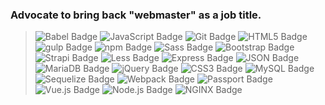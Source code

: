 ### Advocate to bring back "webmaster" as a job title.

> ![Babel Badge](https://img.shields.io/badge/Babel-F9DC3E?logo=babel&logoColor=000&style=flat-square)
> ![JavaScript Badge](https://img.shields.io/badge/JavaScript-F7DF1E?logo=javascript&logoColor=000&style=flat-square)
> ![Git Badge](https://img.shields.io/badge/Git-F05032?logo=git&logoColor=fff&style=flat-square)
> ![HTML5 Badge](https://img.shields.io/badge/HTML5-E34F26?logo=html5&logoColor=fff&style=flat-square) 
> ![gulp Badge](https://img.shields.io/badge/gulp-CF4647?logo=gulp&logoColor=fff&style=flat-square)
> ![npm Badge](https://img.shields.io/badge/npm-CB3837?logo=npm&logoColor=fff&style=flat-square)
> ![Sass Badge](https://img.shields.io/badge/Sass-C69?logo=sass&logoColor=fff&style=flat-square)
> ![Bootstrap Badge](https://img.shields.io/badge/Bootstrap-7952B3?logo=bootstrap&logoColor=fff&style=flat-square)
> ![Strapi Badge](https://img.shields.io/badge/Strapi-2F2E8B?logo=strapi&logoColor=fff&style=flat-square)
> ![Less Badge](https://img.shields.io/badge/Less-1D365D?logo=less&logoColor=fff&style=flat-square)
> ![Express Badge](https://img.shields.io/badge/Express-000?logo=express&logoColor=fff&style=flat-square)
> ![JSON Badge](https://img.shields.io/badge/JSON-000?logo=json&logoColor=fff&style=flat-square)
> ![MariaDB Badge](https://img.shields.io/badge/MariaDB-003545?logo=mariadb&logoColor=fff&style=flat-square)
> ![jQuery Badge](https://img.shields.io/badge/jQuery-0769AD?logo=jquery&logoColor=fff&style=flat-square)
> ![CSS3 Badge](https://img.shields.io/badge/CSS3-1572B6?logo=css3&logoColor=fff&style=flat-square)
> ![MySQL Badge](https://img.shields.io/badge/MySQL-4479A1?logo=mysql&logoColor=fff&style=flat-square)
> ![Sequelize Badge](https://img.shields.io/badge/Sequelize-52B0E7?logo=sequelize&logoColor=fff&style=flat-square)
> ![Webpack Badge](https://img.shields.io/badge/Webpack-8DD6F9?logo=webpack&logoColor=000&style=flat-square)
> ![Passport Badge](https://img.shields.io/badge/Passport-34E27A?logo=passport&logoColor=000&style=flat-square)
> ![Vue.js Badge](https://img.shields.io/badge/Vue.js-4FC08D?logo=vuedotjs&logoColor=fff&style=flat-square)
> ![Node.js Badge](https://img.shields.io/badge/Node.js-393?logo=nodedotjs&logoColor=fff&style=flat-square)
> ![NGINX Badge](https://img.shields.io/badge/NGINX-009639?logo=nginx&logoColor=fff&style=flat-square)






